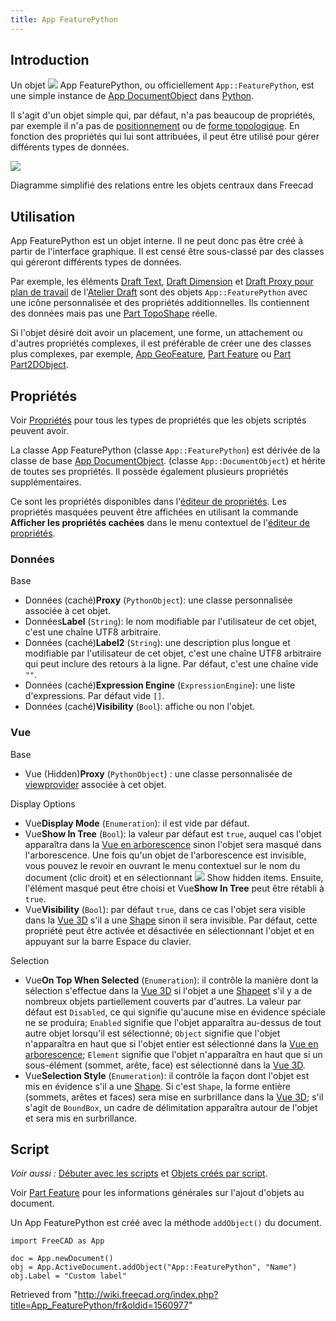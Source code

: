 ```yaml
---
title: App FeaturePython
---
```

## Introduction

Un objet ![](/images/Feature.svg) App FeaturePython, ou officiellement `App::FeaturePython`, est une simple instance de [App DocumentObject](/App_DocumentObject/fr "App DocumentObject/fr") dans [Python](/Python/fr "Python/fr").

Il s'agit d'un objet simple qui, par défaut, n'a pas beaucoup de propriétés, par exemple il n'a pas de [positionnement](/Placement/fr "Placement/fr") ou de [forme topologique](/Part_TopoShape/fr "Part TopoShape/fr"). En fonction des propriétés qui lui sont attribuées, il peut être utilisé pour gérer différents types de données.

![](/images/FreeCAD_core_objects.svg)

Diagramme simplifié des relations entre les objets centraux dans Freecad

## Utilisation

App FeaturePython est un objet interne. Il ne peut donc pas être créé à partir de l'interface graphique. Il est censé être sous-classé par des classes qui géreront différents types de données.

Par exemple, les éléments [Draft Text](/Draft_Text/fr "Draft Text/fr"), [Draft Dimension](/Draft_Dimension/fr "Draft Dimension/fr") et [Draft Proxy pour plan de travail](/Draft_WorkingPlaneProxy/fr "Draft WorkingPlaneProxy/fr") de l'[Atelier Draft](/Draft_Workbench/fr "Draft Workbench/fr") sont des objets `App::FeaturePython` avec une icône personnalisée et des propriétés additionnelles. Ils contiennent des données mais pas une [Part TopoShape](/Part_TopoShape/fr "Part TopoShape/fr") réelle.

Si l'objet désiré doit avoir un placement, une forme, un attachement ou d'autres propriétés complexes, il est préférable de créer une des classes plus complexes, par exemple, [App GeoFeature](/App_GeoFeature/fr "App GeoFeature/fr"), [Part Feature](/Part_Feature/fr "Part Feature/fr")  ou [Part Part2DObject](/Part_Part2DObject/fr "Part Part2DObject/fr").

## Propriétés

Voir [Propriétés](/Property/fr "Property/fr") pour tous les types de propriétés que les objets scriptés peuvent avoir.

La classe App FeaturePython (classe `App::FeaturePython`) est dérivée de la classe de base [App DocumentObject](/App_DocumentObject/fr "App DocumentObject/fr"). (classe `App::DocumentObject`) et hérite de toutes ses propriétés. Il possède également plusieurs propriétés supplémentaires.

Ce sont les propriétés disponibles dans l'[éditeur de propriétés](/Property_editor/fr "Property editor/fr"). Les propriétés masquées peuvent être affichées en utilisant la commande **Afficher les propriétés cachées** dans le menu contextuel de l'[éditeur de propriétés](/Property_editor/fr "Property editor/fr").

### Données

Base

* Données (caché)**Proxy** (`PythonObject`): une classe personnalisée associée à cet objet.
* Données**Label** (`String`): le nom modifiable par l'utilisateur de cet objet, c'est une chaîne UTF8 arbitraire.
* Données (caché)**Label2** (`String`): une description plus longue et modifiable par l'utilisateur de cet objet, c'est une chaîne UTF8 arbitraire qui peut inclure des retours à la ligne. Par défaut, c'est une chaîne vide `""`.
* Données (caché)**Expression Engine** (`ExpressionEngine`): une liste d'expressions. Par défaut vide `[]`.
* Données (caché)**Visibility** (`Bool`): affiche ou non l'objet.

### Vue

Base

* Vue (Hidden)**Proxy** (`PythonObject`) : une classe personnalisée de [viewprovider](/Viewprovider/fr "Viewprovider/fr") associée à cet objet.

Display Options

* Vue**Display Mode** (`Enumeration`): il est vide par défaut.
* Vue**Show In Tree** (`Bool`): la valeur par défaut est `true`, auquel cas l'objet apparaîtra dans la [Vue en arborescence](/Tree_view/fr "Tree view/fr") sinon l'objet sera masqué dans l'arborescence. Une fois qu'un objet de l'arborescence est invisible, vous pouvez le revoir en ouvrant le menu contextuel sur le nom du document (clic droit) et en sélectionnant ![](/images/CheckBoxTrue.svg) Show hidden items. Ensuite, l'élément masqué peut être choisi et Vue**Show In Tree** peut être rétabli à `true`.
* Vue**Visibility** (`Bool`): par défaut `true`, dans ce cas l'objet sera visible dans la [Vue 3D](/3D_view/fr "3D view/fr") s'il a une [Shape](/Part_TopoShape/fr "Part TopoShape/fr") sinon il sera invisible. Par défaut, cette propriété peut être activée et désactivée en sélectionnant l'objet et en appuyant sur la barre Espace du clavier.

Selection

* Vue**On Top When Selected** (`Enumeration`): il contrôle la manière dont la sélection s'effectue dans la [Vue 3D](/3D_view/fr "3D view/fr") si l'objet a une [Shapeet](/Part_TopoShape/fr "Part TopoShape/fr") s'il y a de nombreux objets partiellement couverts par d'autres. La valeur par défaut est `Disabled`, ce qui signifie qu'aucune mise en évidence spéciale ne se produira; `Enabled` signifie que l'objet apparaîtra au-dessus de tout autre objet lorsqu'il est sélectionné; `Object` signifie que l'objet n'apparaîtra en haut que si l'objet entier est sélectionné dans la [Vue en arborescence](/Tree_view/fr "Tree view/fr"); `Element` signifie que l'objet n'apparaîtra en haut que si un sous-élément (sommet, arête, face) est sélectionné dans la [Vue 3D](/3D_view/fr "3D view/fr").
* Vue**Selection Style** (`Enumeration`): il contrôle la façon dont l'objet est mis en évidence s'il a une [Shape](/Part_TopoShape/fr "Part TopoShape/fr"). Si c'est `Shape`, la forme entière (sommets, arêtes et faces) sera mise en surbrillance dans la [Vue 3D](/3D_view/fr "3D view/fr"); s'il s'agit de `BoundBox`, un cadre de délimitation apparaîtra autour de l'objet et sera mis en surbrillance.

## Script

*Voir aussi :* [Débuter avec les scripts](/FreeCAD_Scripting_Basics/fr "FreeCAD Scripting Basics/fr") et [Objets créés par script](/Scripted_objects/fr "Scripted objects/fr").

Voir [Part Feature](/Part_Feature/fr "Part Feature/fr") pour les informations générales sur l'ajout d'objets au document.

Un App FeaturePython est créé avec la méthode `addObject()` du document.

```
import FreeCAD as App

doc = App.newDocument()
obj = App.ActiveDocument.addObject("App::FeaturePython", "Name")
obj.Label = "Custom label"

```

Retrieved from "<http://wiki.freecad.org/index.php?title=App_FeaturePython/fr&oldid=1560977>"
